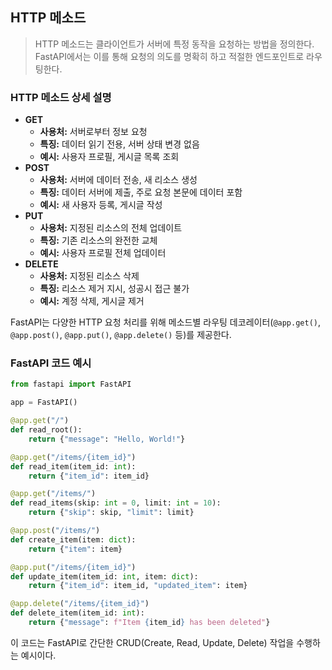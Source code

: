 ## HTTP 메소드

> HTTP 메소드는 클라이언트가 서버에 특정 동작을 요청하는 방법을 정의한다. FastAPI에서는 이를 통해 요청의 의도를 명확히 하고 적절한 엔드포인트로 라우팅한다.

### HTTP 메소드 상세 설명

- **GET**
    * **사용처:** 서버로부터 정보 요청
    * **특징:** 데이터 읽기 전용, 서버 상태 변경 없음
    * **예시:** 사용자 프로필, 게시글 목록 조회
- **POST**
    * **사용처:** 서버에 데이터 전송, 새 리소스 생성
    * **특징:** 데이터 서버에 제출, 주로 요청 본문에 데이터 포함
    * **예시:** 새 사용자 등록, 게시글 작성
- **PUT**
    * **사용처:** 지정된 리소스의 전체 업데이트
    * **특징:** 기존 리소스의 완전한 교체
    * **예시:** 사용자 프로필 전체 업데이터
- **DELETE**
    * **사용처:** 지정된 리소스 삭제
    * **특징:** 리소스 제거 지시, 성공시 접근 불가
    * **예시:** 계정 삭제, 게시글 제거

FastAPI는 다양한 HTTP 요청 처리를 위해 메소드별 라우팅 데코레이터(`@app.get()`, `@app.post()`, `@app.put()`, `@app.delete()` 등)를 제공한다.

### FastAPI 코드 예시

```python
from fastapi import FastAPI

app = FastAPI()

@app.get("/")
def read_root():
    return {"message": "Hello, World!"}

@app.get("/items/{item_id}")
def read_item(item_id: int):
    return {"item_id": item_id}

@app.get("/items/")
def read_items(skip: int = 0, limit: int = 10):
    return {"skip": skip, "limit": limit}

@app.post("/items/")
def create_item(item: dict):
    return {"item": item}

@app.put("/items/{item_id}")
def update_item(item_id: int, item: dict):
    return {"item_id": item_id, "updated_item": item}

@app.delete("/items/{item_id}")
def delete_item(item_id: int):
    return {"message": f"Item {item_id} has been deleted"}
```

이 코드는 FastAPI로 간단한 CRUD(Create, Read, Update, Delete) 작업을 수행하는 예시이다.
